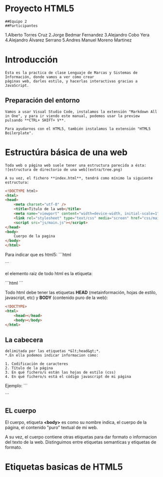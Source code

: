 # Proyecto HTML5
	##Equipo 2
	##Participantes
1.Alberto Torres Cruz
2.Jorge Bedmar Fernandez
3.Alejandro Cobo Yera
4.Alejandro Álvarez Serrano
5.Andres Manuel Moreno Martinez 

# Introducción
    Ésta es la practica de clase Lenguaje de Marcas y Sistemas de Información, donde vamos a ver cómo crear
    páginas web, darles estilo, y hacerlas interactivas gracias a JavaScript.

## Preparación del entorno
    Vamos a usar Visual Studio Code, instalamos la extensión "Markdown All in One", y para ir viendo este manual, podemos usar la preview pulsando **CTRL+ SHIFT+ V**.

    Para ayudarnos con el HTML5, también instalamos la extensión "HTML5 Boilerplate".
    
# Estructúra básica de una web
    Toda web o página web suele tener una estructura parecida a ésta:
    ![estructura de directorio de una web](extra/tree.png)

    A su vez, el fichero **index.html**, tendrá como mínimo la siguiente estructura:

```html
<!DOCTYPE html>
<html>
<head>
    <meta charset="utf-8" />
    <title>Titulo de la web</title>
    <meta name="viewport" content="width=device-width, initial-scale=1">
    <link rel="stylesheet" type="text/css" media="screen" href="css/main.css" />
    <script src="js/main.js"></script>
</head>
<body>
    Cuerpo de la pagina
</body>
</html>
```

Para indicar que es html5:
´´´html
<!DOCTYPE html>
´´´

el elemento raiz de todo html es la etiqueta:

´´´html
    <html>
    </html>
´´´

Todo html debe tener las etiquetas **HEAD** (metainformación, hojas de estilo, javascript, etc) y **BODY** (contenido puro de la web):
```html
<!DOCTYPE>
<html>
    <head></head>
    <body></body>
</html>
```

## La cabecera
    delimitada por las etiquetas *&lt;head&gt;*.
    *.En ella podemos indicar informacion como:

    1. Codificación de caracteres
    2. Título de la página
    3. En qué fichero/s están las hojas de estilo (css)
    4. En qué fichero/s está el código javascript de mi página
Ejemplo:
´´´<html>
    <head>
    <meta charset="utf-8" />
    <title>Titulo de la web</title>
    <meta name="viewport" content="width=device-width, initial-scale=1">
    <link rel="stylesheet" type="text/css" media="screen" href="main.css" />
    <script src="main.js"></script>
</head>
</html>
```

## EL cuerpo
El cuerpo, etiqueta **&lt;body&gt;** es como su nombre indica, el cuerpo de la página, el contenido "puro" textual de mi web.

A su vez, el cuerpo contiene otras etiquetas para dar formato o informacion del texto de la web. Distinguimos entre etiquetas semanticas y etiquetas de formato.


# Etiquetas basicas de HTML5
